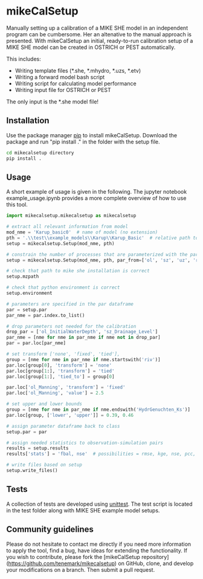 # mikeCalSetup

Manually setting up a calibration of a MIKE SHE model in an independent program can be cumbersome. Her an altenative to the manual approach is presented. With mikeCalSetup an initial, ready-to-run calibration setup of a MIKE SHE model can be created in OSTRICH or PEST automatically. 

This includes:
- Writing template files (\*.she, \*.mhydro, \*.uzs, \*.etv)
- Writing a forward model bash script
- Writing script for calculating model performance
- Writing input file for OSTRICH or PEST

The only input is the \*.she model file!

## Installation

Use the package manager [pip](https://pip.pypa.io/en/stable/) to install mikeCalSetup.
Download the package and run "pip install ." in the folder with the setup file.
```bash
cd mikecalsetup directory
pip install .
```

## Usage
A short example of usage is given in the following. The jupyter notebook example_usage.ipynb provides a more complete overview of how to use this tool.
```python
import mikecalsetup.mikecalsetup as mikecalsetup

# extract all relevant information from model
mod_nme = 'Karup_basic0'  # name of model (no extension)
pth = '.\\test\\example_models\\Karup\\Karup_Basic'  # relative path to model
setup = mikecalsetup.Setup(mod_nme, pth)

# constrain the number of processes that are parameterized with the par_from variable
setup = mikecalsetup.Setup(mod_nme, pth, par_from=['ol', 'sz', 'uz', 'river'])  # possibilites ['lu', 'ol', 'sz', 'uz', 'river']

# check that path to mike she installation is correct
setup.mzpath

# check that python environment is correct
setup.environment

# parameters are specified in the par dataframe
par = setup.par
par_nme = par.index.to_list()

# drop parameters not needed for the calibration
drop_par = ['ol_InitialWaterDepth', 'sz_Drainage_Level']
par_nme = [nme for nme in par_nme if nme not in drop_par]
par = par.loc[par_nme]

# set transform ['none', 'fixed', 'tied'], 
group = [nme for nme in par_nme if nme.startswith('riv')]
par.loc[group[0], 'transform'] = 'none'
par.loc[group[1:], 'transform'] = 'tied'
par.loc[group[1:], 'tied_to'] = group[0]

par.loc['ol_Manning', 'transform'] = 'fixed'
par.loc['ol_Manning', 'value'] = 2.5

# set upper and lower bounds
group = [nme for nme in par_nme if nme.endswith('HydrGenuchten_Ks')]
par.loc[group, ['lower', 'upper']] = 0.39, 0.46

# assign parameter dataframe back to class
setup.par = par

# assign needed statistics to observation-simulation pairs
results = setup.results
results['stats'] = 'fbal, nse'  # possibilities = rmse, kge, nse, pcc, fbal delimited with comma 

# write files based on setup
setup.write_files()

```

## Tests
A collection of tests are developed using [unittest](https://docs.python.org/3/library/unittest.html). 
The test script is located in the test folder along with MIKE SHE example model setups.

## Community guidelines
Please do not hesitate to contact me directly if you need more information to apply the tool, find a bug, have ideas for extending the functionality. 
If you wish to contribute, please fork the [mikeCalSetup repository] (https://github.com/tenemark/mikecalsetup) on GitHub, clone, and develop your modifications on a branch. Then submit a pull request.